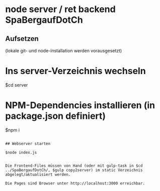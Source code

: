 # node server / ret backend SpaBergaufDotCh

## Aufsetzen

(lokale git- und node-installation werden vorausgesetzt)


# Ins server-Verzeichnis wechseln
$cd server

# NPM-Dependencies installieren (in package.json definiert)
$npm i
```

## Webserver starten

$node index.js


Die Frontend-Files müssen von Hand (oder mit gulp-task in $cd ../SpaBergaufDotCh/, $gulp copy2server) im static Verzeichnis abgelegt/aktualisiert werden.

Die Pages sind Browser unter http://localhost:3000 erreichbar.